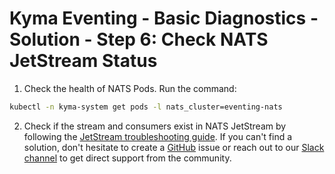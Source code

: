 # Kyma Eventing - Basic Diagnostics - Solution - Step 6: Check NATS JetStream Status
1. Check the health of NATS Pods. Run the command:
```bash
kubectl -n kyma-system get pods -l nats_cluster=eventing-nats
```
2. Check if the stream and consumers exist in NATS JetStream by following the [JetStream troubleshooting guide](evnt-02-jetstream-troubleshooting.md).
If you can't find a solution, don't hesitate to create a [GitHub](https://github.com/kyma-project/kyma/issues) issue or reach out to our [Slack channel](https://kyma-community.slack.com/) to get direct support from the community.